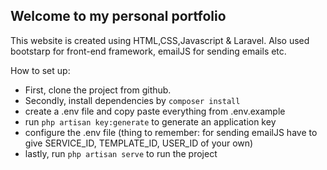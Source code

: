 

## Welcome to my personal portfolio

This website is created using HTML,CSS,Javascript & Laravel. Also used bootstarp for front-end framework, emailJS for sending emails etc.

How to set up:

- First, clone the project from github.
- Secondly, install dependencies by ```composer install```
- create a .env file and copy paste everything from .env.example 
- run ```php artisan key:generate``` to generate an application key
- configure the .env file (thing to remember: for sending emailJS have to give  SERVICE_ID, TEMPLATE_ID, USER_ID of your own)
- lastly, run ```php artisan serve``` to run the project

